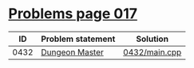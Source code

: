 # [Problems page 017](https://www.e-olymp.com/en/problems?page=17)


| ID   | Problem statement                                         | Solution                       |
|------|-----------------------------------------------------------|--------------------------------|
| 0432 | [Dungeon Master](https://www.e-olymp.com/en/problems/432) | [0432/main.cpp](0432/main.cpp) |

